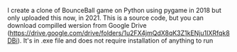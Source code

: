 I create a clone of BounceBall game on Python using pygame in 2018 but only uploaded this now, in 2021.
This is a source code, but you can download compilled wersion from Google Drive (https://drive.google.com/drive/folders/1u2FX4jmQdX8qK3Z1kENju1IXRfqk8DBi).
It's in .exe file and does not require installation of anything to run
